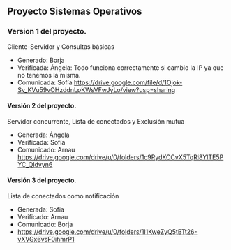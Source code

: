 ## Proyecto Sistemas Operativos

### Version 1 del proyecto.

Cliente-Servidor y Consultas básicas
- Generado: Borja
- Verificada: Ángela: Todo funciona correctamente si cambio la IP ya que no tenemos la misma.
- Comunicada: Sofía
https://drive.google.com/file/d/1Ojok-Sv_KVu59vOHzddnLpKWsVFwJyLo/view?usp=sharing

#### Versión 2 del proyecto.

Servidor concurrente, Lista de conectados y Exclusión mutua
- Generada: Ángela
- Verificada: Sofía
- Comunicado: Arnau
https://drive.google.com/drive/u/0/folders/1c9RydKCCvX5TqRi8YlTE5PYC_Qldvyn6

#### Versión 3 del proyecto.

Lista de conectados como notificación
- Generada: Sofia
- Verificado: Arnau
- Comunicado: Borja
- https://drive.google.com/drive/u/0/folders/1I1KweZyQ5tBTt26-vXVGx6vsF0ihmrP1
